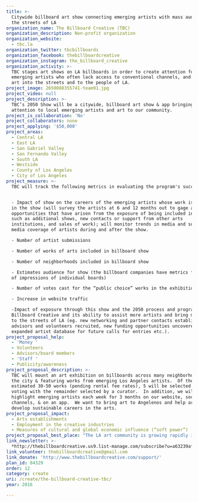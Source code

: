 ```yaml
---
title: >-
  Citywide billboard art show connecting emerging artists with mass audiences on
  the streets of LA
organization_name: The Billboard Creative (TBC)
organization_description: Non-profit organization
organization_website:
  - tbc.la
organization_twitter: tbcbillboards
organization_facebook: thebillboardcreative
organization_instagram: the_billboard_creative
organization_activity: >-
  TBC stages art shows on LA billboards in order to create attention for
  emerging artists who often lack access to conventional channels, and to bring
  art into the streets and to the people of LA.
project_image: 2650088355741-team91.jpg
project_video: null
project_description: >-
  TBC’s 2050 Show will be a citywide, billboard art show & app bringing broad
  attention to local emerging artists and art to our community.
project_is_collaboration: 'No'
project_collaborators: none
project_applying: '$50,000'
project_areas:
  - Central LA
  - East LA
  - San Gabriel Valley
  - San Fernando Valley
  - South LA
  - Westside
  - County of Los Angeles
  - City of Los Angeles
project_measure: >-
  TBC will track the following metrics in evaluating the program's success: 


  - Impact of show on the careers of the emerging artists whose work is included
  in the show (will survey the artists at 6 and 12 months out to gage additional
  opportunities that have arisen from the exposure of being included in the show
  such as additional shows, new contacts or support from other arts
  institutions, and sales of work); will monitor trends in media and social
  media coverage of artists during and after the show.   

  - Number of artist submissions

  - Number of works of arts included in billboard show

  - Number of neighborhoods included in billboard show

  - Estimates audience for show (the billboard companies have metrics for number
  of impressions of individual boards)

  - Number of votes cast for the “public choice” works in the exhibition

  - Increase in website traffic

  -Impact of exposure through this show and the 2050 process and program on The
  Billboard Creative and its ability to assist more artists and bring more art
  to the streets of LA (eg. new networking and partner contacts established, new
  advisors and volunteers recruited, new funding opportunities uncovered,
  expanded artist database for future calls for entries etc.).
project_proposal_help:
  - 'Money '
  - Volunteers
  - Advisors/board members
  - 'Staff '
  - Publicity/awareness
project_proposal_description: >-
  TBC will mount an art exhibition on billboards across many neighborhoods of
  the city & featuring works from emerging Los Angeles artists.  Of the
  estimated 30-50 works (pending rental fee rates), 5 will be selected by public
  voting with the remainder selected by a curator.  In addition, we will
  highlight emerging artists each week for 3 months on our website, social media
  channels, & on an app.  We want to bring art to Angelenos and help artists
  develop sustainable careers in the arts.
project_proposal_impact:
  - Arts establishments
  - Employment in the creative industries
  - Measures of cultural and global economic influence (“soft power”)
project_proposal_best_place: "The LA art community is growing rapidly in both in size and reputation.  This creates great opportunity but also great competition, especially for those who are young and unestablished.  It is difficult for a majority of artists to have their work seen and even more difficult to build a full-time career making art.  We think artists, and the conversations they and their work stimulate, are central to a vibrant, thoughtful community.  As such, our goal is to help shine light on emerging artists and to bring more art to Angelenos – connecting these two important constituencies.  Existing institutional channels of the art world are fundamental but leave many behind.  Our work is to help artists without access to traditional channels find outlets for their work and a leg up in their careers, and to help the residents of LA encounter art in their everyday lives.\n\n \nThe Billboard Creative (TBC) will help make LA the best place to create by:\n\n-\thelping to lift young and emerging LA artists above systemic obstacles to gaining exposure with art enthusiasts & mass audiences, as well as with members of the arts community who can help them in developing their careers.  \n-\texposing tens of thousands of Angelenos to public art without requiring them to make a special effort because billboard art is part of our daily commutes. According to the companies from which we rented billboards for our 2015 show, its 33 boards made 12 million impressions.\n-\tinspiring budding artists, including those in the segments of our population for whom traditional art exhibitions prove inaccessible for a variety of reasons, through widespread access to innovative art. \n-\tstimulating cultural conversations by bringing thought-provoking art on a massive scale to the streets of LA.\n- and, showcasing the work of LA artists in a quintessentially LA medium.  Billboards are intertwined with with the city's history & culture & let the city itself serve as gallery walls.\n\nThis grant would allow us to stage a second show in 2017 focused exclusively on LA-based emerging artists.  (TBC currently mounts 1 show per year that is open to artists from around the world.) \n\nFor the 2050 Billboard Art Show, we will open a call for submissions from LA artists.  We can accept art from all disciplines except for video art.  Works to be displayed in the show will be selected in two ways:  a curator will select approximately 25-45 works and residents of LA will vote to identify 5 “public choice” entries.  The exhibit will last one month.\n\nNew to TBC for this show will be a content feature on our website, social media streams, and app highlighting several emerging artists each week of 3 months.  This will allow us to help artists beyond those who are selected for the formal exhibition.  \n\nWe plan to bring art to as many communities of Los Angeles as possible by purchasing boards across the geography of LA and LA County. This will expose artists from diverse backgrounds to equally as diverse audiences."
link_newsletter: >-
  *http://thebillboardcreative.us9.list-manage.com/subscribe?u=a63239af6ea196a42bb73f03a&id=17667b4de2
link_volunteer: thebillboardcreative@gmail.com
link_donate: 'http://www.thebillboardcreative.com/support/'
plan_id: 84329
order: 12
category: create
uri: /create/the-billboard-creative-tbc/
year: 2016

---
```

